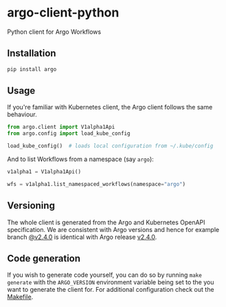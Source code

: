 # argo-client-python
Python client for Argo Workflows


## Installation

```bash
pip install argo
```

## Usage

If you're familiar with Kubernetes client, the Argo client follows the same behaviour.

```python
from argo.client import V1alpha1Api
from argo.config import load_kube_config

load_kube_config()  # loads local configuration from ~/.kube/config
```

And to list Workflows from a namespace (say `argo`):

```python
v1alpha1 = V1alpha1Api()

wfs = v1alpha1.list_namespaced_workflows(namespace="argo")
```

## Versioning

The whole client is generated from the Argo and Kubernetes OpenAPI specification. We are consistent with Argo versions and hence for example branch [@v2.4.0](https://github.com/CermakM/argo-client-python/tree/v2.4.0) is identical with Argo release [v2.4.0](https://github.com/argoproj/argo/releases/tag/v2.4.0).


## Code generation

If you wish to generate code yourself, you can do so by running `make generate` with the `ARGO_VERSION` environment variable being set to the you want to generate the client for.
For additional configuration check out the [Makefile](./Makefile).